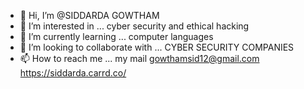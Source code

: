 - 👋 Hi, I’m @SIDDARDA GOWTHAM
- 👀 I’m interested in ... cyber security and ethical hacking
- 🌱 I’m currently learning ... computer languages
- 💞️ I’m looking to collaborate with ... CYBER SECURITY COMPANIES
- 📫 How to reach me ... my mail gowthamsid12@gmail.com
https://siddarda.carrd.co/
<!---
SIDDARADA/SIDDARADA is a ✨ special ✨ repository because its `README.md` (this file) appears on your GitHub profile.
You can click the Preview link to take a look at your changes.
--->

